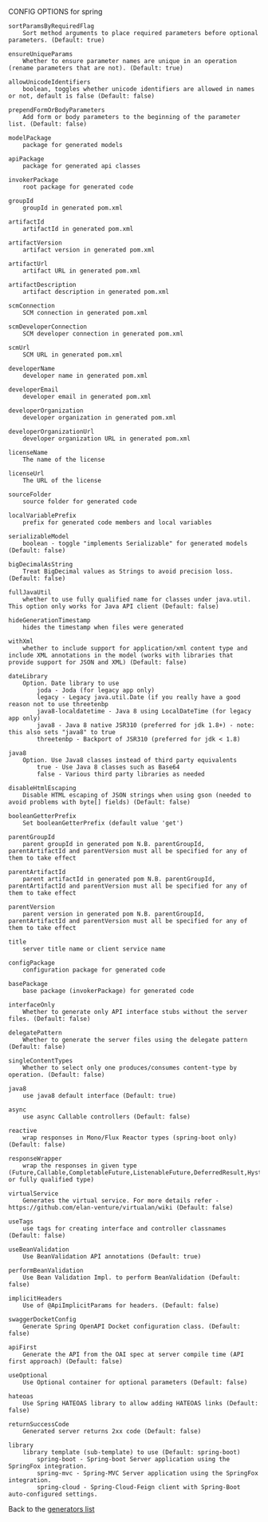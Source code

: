 CONFIG OPTIONS for spring

    sortParamsByRequiredFlag
        Sort method arguments to place required parameters before optional parameters. (Default: true)

    ensureUniqueParams
        Whether to ensure parameter names are unique in an operation (rename parameters that are not). (Default: true)

    allowUnicodeIdentifiers
        boolean, toggles whether unicode identifiers are allowed in names or not, default is false (Default: false)

    prependFormOrBodyParameters
        Add form or body parameters to the beginning of the parameter list. (Default: false)

    modelPackage
        package for generated models

    apiPackage
        package for generated api classes

    invokerPackage
        root package for generated code

    groupId
        groupId in generated pom.xml

    artifactId
        artifactId in generated pom.xml

    artifactVersion
        artifact version in generated pom.xml

    artifactUrl
        artifact URL in generated pom.xml

    artifactDescription
        artifact description in generated pom.xml

    scmConnection
        SCM connection in generated pom.xml

    scmDeveloperConnection
        SCM developer connection in generated pom.xml

    scmUrl
        SCM URL in generated pom.xml

    developerName
        developer name in generated pom.xml

    developerEmail
        developer email in generated pom.xml

    developerOrganization
        developer organization in generated pom.xml

    developerOrganizationUrl
        developer organization URL in generated pom.xml

    licenseName
        The name of the license

    licenseUrl
        The URL of the license

    sourceFolder
        source folder for generated code

    localVariablePrefix
        prefix for generated code members and local variables

    serializableModel
        boolean - toggle "implements Serializable" for generated models (Default: false)

    bigDecimalAsString
        Treat BigDecimal values as Strings to avoid precision loss. (Default: false)

    fullJavaUtil
        whether to use fully qualified name for classes under java.util. This option only works for Java API client (Default: false)

    hideGenerationTimestamp
        hides the timestamp when files were generated

    withXml
        whether to include support for application/xml content type and include XML annotations in the model (works with libraries that provide support for JSON and XML) (Default: false)

    dateLibrary
        Option. Date library to use
            joda - Joda (for legacy app only)
            legacy - Legacy java.util.Date (if you really have a good reason not to use threetenbp
            java8-localdatetime - Java 8 using LocalDateTime (for legacy app only)
            java8 - Java 8 native JSR310 (preferred for jdk 1.8+) - note: this also sets "java8" to true
            threetenbp - Backport of JSR310 (preferred for jdk < 1.8)

    java8
        Option. Use Java8 classes instead of third party equivalents
            true - Use Java 8 classes such as Base64
            false - Various third party libraries as needed

    disableHtmlEscaping
        Disable HTML escaping of JSON strings when using gson (needed to avoid problems with byte[] fields) (Default: false)

    booleanGetterPrefix
        Set booleanGetterPrefix (default value 'get')

    parentGroupId
        parent groupId in generated pom N.B. parentGroupId, parentArtifactId and parentVersion must all be specified for any of them to take effect

    parentArtifactId
        parent artifactId in generated pom N.B. parentGroupId, parentArtifactId and parentVersion must all be specified for any of them to take effect

    parentVersion
        parent version in generated pom N.B. parentGroupId, parentArtifactId and parentVersion must all be specified for any of them to take effect

    title
        server title name or client service name

    configPackage
        configuration package for generated code

    basePackage
        base package (invokerPackage) for generated code

    interfaceOnly
        Whether to generate only API interface stubs without the server files. (Default: false)

    delegatePattern
        Whether to generate the server files using the delegate pattern (Default: false)

    singleContentTypes
        Whether to select only one produces/consumes content-type by operation. (Default: false)

    java8
        use java8 default interface (Default: true)

    async
        use async Callable controllers (Default: false)

    reactive
        wrap responses in Mono/Flux Reactor types (spring-boot only) (Default: false)

    responseWrapper
        wrap the responses in given type (Future,Callable,CompletableFuture,ListenableFuture,DeferredResult,HystrixCommand,RxObservable,RxSingle or fully qualified type)

    virtualService
        Generates the virtual service. For more details refer - https://github.com/elan-venture/virtualan/wiki (Default: false)

    useTags
        use tags for creating interface and controller classnames (Default: false)

    useBeanValidation
        Use BeanValidation API annotations (Default: true)

    performBeanValidation
        Use Bean Validation Impl. to perform BeanValidation (Default: false)

    implicitHeaders
        Use of @ApiImplicitParams for headers. (Default: false)

    swaggerDocketConfig
        Generate Spring OpenAPI Docket configuration class. (Default: false)

    apiFirst
        Generate the API from the OAI spec at server compile time (API first approach) (Default: false)

    useOptional
        Use Optional container for optional parameters (Default: false)

    hateoas
        Use Spring HATEOAS library to allow adding HATEOAS links (Default: false)

    returnSuccessCode
        Generated server returns 2xx code (Default: false)

    library
        library template (sub-template) to use (Default: spring-boot)
            spring-boot - Spring-boot Server application using the SpringFox integration.
            spring-mvc - Spring-MVC Server application using the SpringFox integration.
            spring-cloud - Spring-Cloud-Feign client with Spring-Boot auto-configured settings.

Back to the [generators list](README.md)
